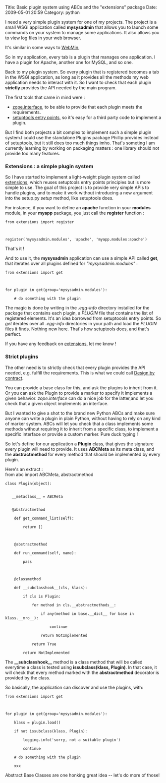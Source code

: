 Title: Basic plugin system using ABCs and the &quot;extensions&quot; package
Date: 2009-05-01 20:59
Category: python

I need a very simple plugin system for one of my projects. The project
is a small WSGI application called **mysysadmin** that allows you to
launch some commands on your system to manage some applications. It also
allows you to view log files in your web browser.   
  
It's similar in some ways to [WebMin][],   
  
So in my application, every tab is a plugin that manages one
application. I have a plugin for Apache, another one for MySQL, and so
one.   
  
Back to my plugin system. So every plugin that is registered becomes a
tab in the WSGI application, as long as it provides all the methods my
web application needs to interact with it. So I want to check that each
plugin **strictly** provides the API needed by the main program.   
  
The first tools that came in mind were :   
-   [zope.interface][], to be able to provide that each plugin meets the
    requirements.
-   [setuptools entry points][], so it's easy for a third party code to
    implement a plugin.

  
But I find both projects a bit complex to implement such a simple
plugin system.I could use the standalone Plugins package Phillip
provides instead of setuptools, but it still does too much things imho.
That's someting I am currently learning by working on packaging matters
: one library should not provide too many features.   
### Extensions : a simple plugin system

  
So I have started to implement a light-weight plugin system called
[extensions][], which reuses setuptools entry points principles but is
more simple to use. The goal of this project is to provide very simple
APIs to handle plugins, and to make it work without introducing a new
argument into the setup.py *setup* method, like setuptools does.   
  
For instance, if you want to define an **apache** function in your
**modules** module, in your **myapp** package, you just call the
**register** function :   
~~~~ {.literal-block}
from extensions import register



register('mysysadmin.modules', 'apache', 'myapp.modules:apache')
~~~~

  
That's it !   
  
And to use it, the **mysysadmin** application can use a simple API
called **get**, that iterates over all plugins defined for
*"mysysadmin.modules"* :   
~~~~ {.literal-block}
from extensions import get



for plugin in get(group='mysysadmin.modules'):

    # do something with the plugin
~~~~

  
The magic is done by writing in the *.egg-info* directory installed for
the package that contains each plugin, a *PLUGIN* file that contains the
list of registered elements. It's an idea borrowed from setuptoools
entry points. So *get* iterates over all *.egg-info* directories in your
path and load the *PLUGIN* files it finds. Nothing new here. That's how
setuptools does, and that's perfect.   
  
If you have any feedback on [extensions][], let me know !   
### Strict plugins

  
The other need is to strictly check that every plugin provides the API
needed, e.g. fulfill the requirements. This is what we could call
[Design by contract][].   
  
You can provide a base class for this, and ask the plugins to inherit
from it. Or you can ask the Plugin to provide a marker to specify it
implements a given behavior. *zope.interface* can do a nice job for the
latter,and let you check that a given object implements an interface.   
  
But I wanted to give a shot to the brand new Python ABCs and make sure
anyone can write a plugin in plain Python, without having to rely on any
kind of marker system. ABCs will let you check that a class implements
some methods without requiring it to inherit from a specific class, to
implement a specific interface or provide a custom marker. Pure duck
typing !   
  
So let's define for our application a **Plugin** class, that gives the
signature every plugin will need to provide. It uses **ABCMeta** as its
meta class, and the **abstractmethod** for every method that should be
implemented by every plugin.   
  
Here's an extract :   
   from abc import ABCMeta, abstractmethod



    class Plugin(object):

  
       __metaclass__ = ABCMeta

  
       @abstractmethod

        def get_command_list(self):

            return []



        @abstractmethod

        def run_command(self, name):

            pass



        @classmethod

        def __subclasshook__(cls, klass):

            if cls is Plugin:

                for method in cls.__abstractmethods__:

                    if any(method in base.__dict__ for base in klass.__mro__):

                        continue

                    return NotImplemented

                return True

            return NotImplemented

  
The **\_\_subclasshook\_\_** method is a class method that will be
called everytime a class is tested using **issubclass(klass, Plugin)**.
In that case, it will check that every method marked with the
**abstractmethod** decorator is provided by the class.   
  
So basically, the application can discover and use the plugins, with:   
~~~~ {.literal-block}
from extensions import get



for plugin in get(group='mysysadmin.modules'):

    klass = plugin.load()

    if not issubclass(klass, Plugin):

        logging.info('sorry, not a suitable plugin')

        continue

    # do something with the plugin

    xxx
~~~~

  
Abstract Base Classes are one honking great idea -- let's do more of
those!

  [WebMin]: http://www.webmin.com/
  [zope.interface]: http://pypi.python.org/pypi/zope.interface
  [setuptools entry points]: http://peak.telecommunity.com/DevCenter/setuptools#extensible-applications-and-frameworks
  [extensions]: http://pypi.python.org/pypi/extensions
  [Design by contract]: http://en.wikipedia.org/wiki/Design_by_contract
